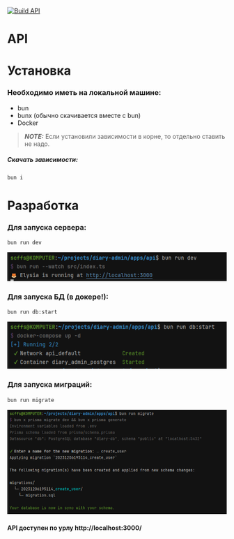 [![Build API](https://github.com/Diary-SPO/diary-admin/actions/workflows/build-api.yml/badge.svg)](https://github.com/Diary-SPO/diary-admin/actions/workflows/build-api.yml)
# API

# Установка

### Необходимо иметь на локальной машине:

- bun
- bunx (обычно скачивается вместе с bun)
- Docker


> **_NOTE:_**  Если установили зависимости в корне, то отдельно ставить не надо.

##### Скачать зависимости:

```bash
bun i
```

# Разработка

### Для запуска сервера:

```bash
bun run dev
```

![img.png](images/img.png)

### Для запуска БД (в докере!):

```bash
bun run db:start
```

![img_1.png](images/img_1.png)

### Для запуска миграций:

```bash
bun run migrate
```

![img_2.png](images/img_2.png)

#### API доступен по урлу http://localhost:3000/
